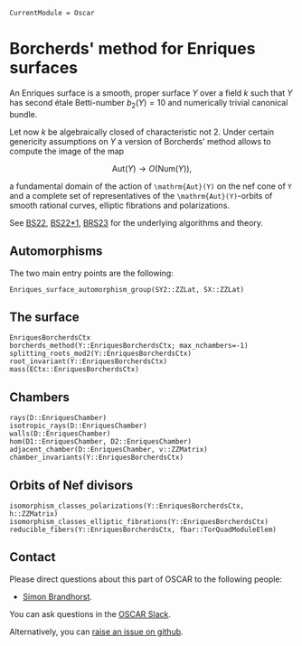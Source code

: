 ```@meta
CurrentModule = Oscar
```

# Borcherds' method for Enriques surfaces

An Enriques surface is a smooth, proper surface $Y$ over a field $k$ 
such that $Y$ has second étale Betti-number $b_2(Y)=10$ and numerically 
trivial canonical bundle. 

Let now $k$ be algebraically closed of characteristic not $2$. 
Under certain genericity assumptions on $Y$ a version of Borcherds' method allows to compute 
the image of the map
```math
\mathrm{Aut}(Y) \to O(\mathrm{Num}(Y)),
```
a fundamental domain of the action of ``\mathrm{Aut}(Y)`` on the nef cone of ``Y`` 
and a complete set of representatives of the ``\mathrm{Aut}(Y)``-orbits of 
smooth rational curves, elliptic fibrations and polarizations.

See [BS22](@cite), [BS22*1](@cite), [BRS23](@cite) for the underlying algorithms and theory.

## Automorphisms
The two main entry points are the following:
```@docs
Enriques_surface_automorphism_group(SY2::ZZLat, SX::ZZLat)
```
## The surface
```@docs
EnriquesBorcherdsCtx
borcherds_method(Y::EnriquesBorcherdsCtx; max_nchambers=-1)
splitting_roots_mod2(Y::EnriquesBorcherdsCtx)
root_invariant(Y::EnriquesBorcherdsCtx)
mass(ECtx::EnriquesBorcherdsCtx)
```
## Chambers
```@docs
rays(D::EnriquesChamber)
isotropic_rays(D::EnriquesChamber)
walls(D::EnriquesChamber)
hom(D1::EnriquesChamber, D2::EnriquesChamber)
adjacent_chamber(D::EnriquesChamber, v::ZZMatrix)
chamber_invariants(Y::EnriquesBorcherdsCtx)
```
## Orbits of Nef divisors
```@docs
isomorphism_classes_polarizations(Y::EnriquesBorcherdsCtx, h::ZZMatrix)
isomorphism_classes_elliptic_fibrations(Y::EnriquesBorcherdsCtx)
reducible_fibers(Y::EnriquesBorcherdsCtx, fbar::TorQuadModuleElem)
```

## Contact

Please direct questions about this part of OSCAR to the following people:
* [Simon Brandhorst](https://www.math.uni-sb.de/ag/brandhorst/index.php?lang=en).

You can ask questions in the [OSCAR Slack](https://www.oscar-system.org/community/#slack).

Alternatively, you can [raise an issue on github](https://www.oscar-system.org/community/#how-to-report-issues).
